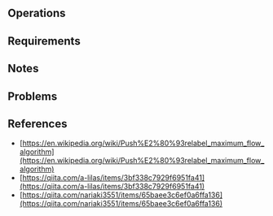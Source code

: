 ## Operations

## Requirements

## Notes

## Problems

## References

- [https://en.wikipedia.org/wiki/Push%E2%80%93relabel_maximum_flow_algorithm](https://en.wikipedia.org/wiki/Push%E2%80%93relabel_maximum_flow_algorithm)
- [https://qiita.com/a-lilas/items/3bf338c7929f6951fa41](https://qiita.com/a-lilas/items/3bf338c7929f6951fa41)
- [https://qiita.com/nariaki3551/items/65baee3c6ef0a6ffa136](https://qiita.com/nariaki3551/items/65baee3c6ef0a6ffa136)
